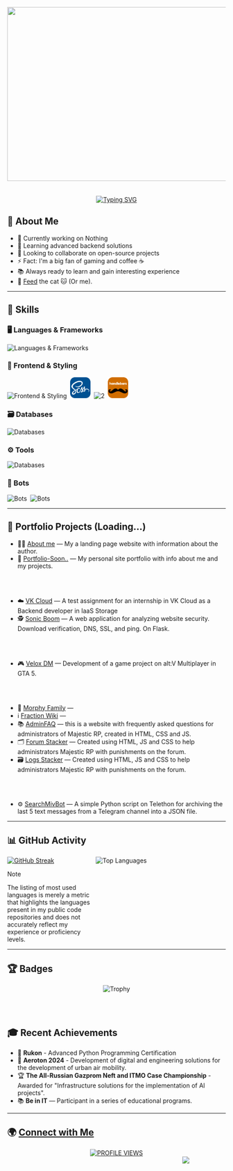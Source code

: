 <img src="https://user-images.githubusercontent.com/74038190/225813708-98b745f2-7d22-48cf-9150-083f1b00d6c9.gif" width="2500" height="400"></img>
<br></br>

<div align="center">
  <a href="https://housemiv.com">
    <img src="https://readme-typing-svg.herokuapp.com?font=Poppins&size=40&duration=4000&pause=1000&color=FFFFFF&center=true&vCenter=true&width=800&lines=Hi+World!+🤙;My+name+is+Michael+👨‍💻;Welcome+to+my+profile+👾" alt="Typing SVG" />
  </a>
</div>

## 🚀 About Me  
- 🔭 Currently working on Nothing  
- 🌱 Learning advanced backend solutions  
- 👯 Looking to collaborate on open-source projects  
- ⚡ Fact: I'm a big fan of gaming and coffee ☕
- 📚 Always ready to learn and gain interesting experience
- 💸 [Feed](https://www.donationalerts.com/r/housemiv) the cat 🐱 (Or me).

---

## 🔧 Skills

### 🖥️ Languages & Frameworks  
![Languages & Frameworks](https://go-skill-icons.vercel.app/api/icons?i=python,go,javascript,typescript,nodejs,vuejs,react)

### 🎨 Frontend & Styling  
![Frontend & Styling](https://go-skill-icons.vercel.app/api/icons?i=html,css,sass)&nbsp;&nbsp;<img src="https://raw.githubusercontent.com/HouseMiv/PNG/main/asset/scss.png" width="47" height="48">&nbsp;&nbsp;![2](https://go-skill-icons.vercel.app/api/icons?i=pug)&nbsp;&nbsp;<img src="https://raw.githubusercontent.com/HouseMiv/PNG/main/asset/Hbars.png" width="47" height="48">

### 🗃️ Databases  
![Databases](https://go-skill-icons.vercel.app/api/icons?i=mysql)

### ⚙️ Tools  
![Databases](https://go-skill-icons.vercel.app/api/icons?i=vscode,github,git,figma,photoshop,premiere,aftereffects)

### 🤖 Bots  
![Bots](https://go-skill-icons.vercel.app/api/icons?i=telegram)&nbsp;&nbsp;![Bots](https://go-skill-icons.vercel.app/api/icons?i=discord)

---

## 💼 Portfolio Projects (Loading...)
- 👨‍💻 [About me](https://housemiva.netlify.app/) — My a landing page website with information about the author.
- 💼 [Portfolio-Soon..]() — My personal site portfolio with info about me and my projects.

<br></br>
- ☁️ [VK Cloud](https://github.com/HouseMiv/test-vk) — A test assignment for an internship in VK Cloud as a Backend developer in IaaS Storage
- 🕵️ [Sonic Boom](https://github.com/HouseMiv/SonicBoom) — A web application for analyzing website security. Download verification, DNS, SSL, and ping. On Flask.

<br></br>
- 🎮 [Velox DM](https://github.com/q-Merlin-p/Velox) — Development of a game project on alt:V Multiplayer in GTA 5.

<br></br>
- 🏡 [Morphy Family]() —
- ℹ️ [Fraction Wiki]() —
- 📚 [AdminFAQ](https://github.com/HouseMiv/AdminFAQ) — this is a website with frequently asked questions for administrators of Majestic RP, created in HTML, CSS and JS.
- 🗂️ [Forum Stacker](https://github.com/HouseMiv/MajeticHub-Forum) — Created using HTML, JS and CSS to help administrators Majestic RP with punishments on the forum.
- 🗃️ [Logs Stacker](https://github.com/HouseMiv/MajeticHub-Logs) — Created using HTML, JS and CSS to help administrators Majestic RP with punishments on the forum.

<br></br>
- ⚙️ [SearchMivBot](https://github.com/HouseMiv/SearchMivBot/tree/main) — A simple Python script on Telethon for archiving the last 5 text messages from a Telegram channel into a JSON file.

---

## 📊 GitHub Activity 

<div>
<a href="https://github.com/HouseMiv">
<img align="right" alt="Top Languages" src="https://github-readme-stats.vercel.app/api/top-langs/?username=HouseMiv&langs_count=8&layout=compact&theme=codeSTACKr&hide_border=true&bg_color=0D1117&count_private=false&title_color=d3d3d3" width="300" height="195"/></a>
  
[![GitHub Streak](https://streak-stats.demolab.com?user=HouseMiv&theme=github-dark&hide_border=true&date_format=j%20M%5B%20Y%5D&stroke=E63DDE&fire=F926FF&currStreakNum=FFFFFF&sideLabels=D3D3D3&sideNums=ECECEC&ring=F544FC&currStreakLabel=FFFFFF&dates=969696)](https://git.io/streak-stats)

</div>

> [!NOTE]
> The listing of most used languages is merely a metric that highlights the languages present in my public code repositories and does not accurately reflect my experience or proficiency levels.
---

## 🏆 Badges
<div align="center">
  
![Trophy](https://github-profile-trophy.vercel.app/?username=HouseMiv&no-frame=true&theme=darkhub)
</div>

<br></br>

## 🎓 Recent Achievements
- 🏅 **Rukon** - Advanced Python Programming Certification
- 🥇 **Aeroton 2024** - Development of digital and engineering solutions for the development of urban air mobility.
- 🏆 **The All-Russian Gazprom Neft and ITMO Case Championship** - Awarded for "Infrastructure solutions for the implementation of AI projects".
- 📚 **Be in IT** — Participant in a series of educational programs.
---

## 🌍 [Connect with Me](https://housemiva.netlify.app/) 

<div align="center">
   <a href="https://visitorbadge.io/status?path=https%3A%2F%2Fgithub.com%2FHouseMiv">
      <img src="https://api.visitorbadge.io/api/visitors?path=https%3A%2F%2Fgithub.com%2FHouseMiv&label=PROFILE%20VIEWS&labelColor=gray&countColor=%23007bff" alt="PROFILE VIEWS"/>
   </a>
</div>
<img src="https://i.pinimg.com/originals/85/9c/84/859c843258e41f3fa647a920bb3b7fe1.gif" align = "right" width="100">
